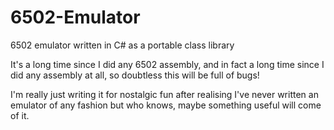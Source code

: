 6502-Emulator
=============

6502 emulator written in C# as a portable class library

It's a long time since I did any 6502 assembly, and in fact a long time since I did any assembly at all, so doubtless this will be full of bugs!

I'm really just writing it for nostalgic fun after realising I've never written an emulator of any fashion but who knows, maybe something useful will come of it.